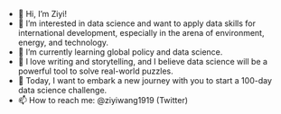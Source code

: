- 👋 Hi, I’m Ziyi!
- 👀 I’m interested in data science and want to apply data skills for international development, especially in the arena of environment, energy, and technology.
- 🌱 I’m currently learning global policy and data science.
- 💞️ I love writing and storytelling, and I believe data science will be a powerful tool to solve real-world puzzles.
- 🤩 Today, I want to embark a new journey with you to start a 100-day data science challenge.
- 📫 How to reach me: @ziyiwang1919 (Twitter)

<!---
ziyiwang1919/ziyiwang1919 is a ✨ special ✨ repository because its `README.md` (this file) appears on your GitHub profile.
You can click the Preview link to take a look at your changes.
--->
